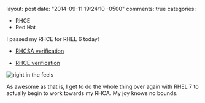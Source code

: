 layout: post
date: "2014-09-11 19:24:10 -0500"
comments: true
categories: 
  - RHCE
  - Red Hat

I passed my RHCE for RHEL 6 today!

* [RHCSA verification](https://www.redhat.com/wapps/training/certification/verify.html?certNumber=140-090-945&isSearch=False&verify=Verify "its legit")

* [RHCE verification](https://www.redhat.com/wapps/training/certification/verify.html?certNumber=140-179-292&isSearch=False&verify=Verify "also totes 4 real")

![right in the feels](/../img/goodman.jpg)

As awesome as that is, I get to do the whole thing over again with RHEL 7 to actually begin to work towards my RHCA. My joy knows no bounds.


